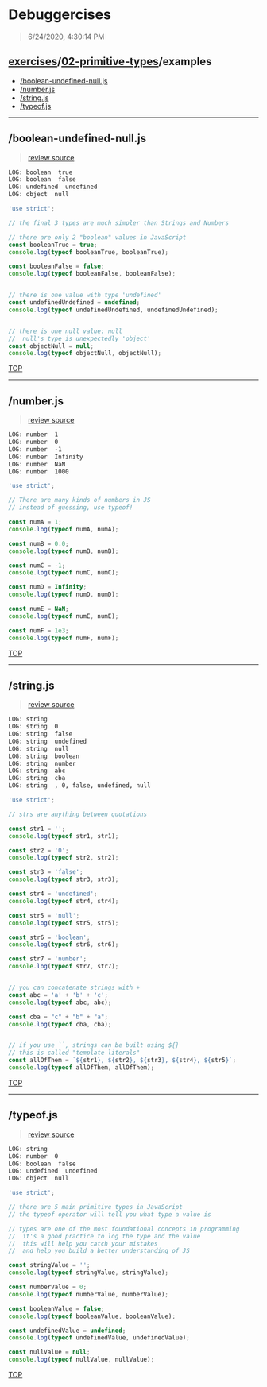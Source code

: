# Debuggercises 

> 6/24/2020, 4:30:14 PM 

## [exercises](../../README.md)/[02-primitive-types](../README.md)/examples 

- [/boolean-undefined-null.js](#boolean-undefined-nulljs)  
- [/number.js](#numberjs)  
- [/string.js](#stringjs)  
- [/typeof.js](#typeofjs)  
---

## /boolean-undefined-null.js 

>  
>
> [review source](../../../exercises/02-primitive-types/examples/boolean-undefined-null.js)

```txt
LOG: boolean  true
LOG: boolean  false
LOG: undefined  undefined
LOG: object  null
```

```js
'use strict';

// the final 3 types are much simpler than Strings and Numbers

// there are only 2 "boolean" values in JavaScript
const booleanTrue = true;
console.log(typeof booleanTrue, booleanTrue);

const booleanFalse = false;
console.log(typeof booleanFalse, booleanFalse);


// there is one value with type 'undefined'
const undefinedUndefined = undefined;
console.log(typeof undefinedUndefined, undefinedUndefined);


// there is one null value: null
//  null's type is unexpectedly 'object'
const objectNull = null;
console.log(typeof objectNull, objectNull);

```

[TOP](#debuggercises)

---

## /number.js 

>  
>
> [review source](../../../exercises/02-primitive-types/examples/number.js)

```txt
LOG: number  1
LOG: number  0
LOG: number  -1
LOG: number  Infinity
LOG: number  NaN
LOG: number  1000
```

```js
'use strict';

// There are many kinds of numbers in JS
// instead of guessing, use typeof!

const numA = 1;
console.log(typeof numA, numA);

const numB = 0.0;
console.log(typeof numB, numB);

const numC = -1;
console.log(typeof numC, numC);

const numD = Infinity;
console.log(typeof numD, numD);

const numE = NaN;
console.log(typeof numE, numE);

const numF = 1e3;
console.log(typeof numF, numF);

```

[TOP](#debuggercises)

---

## /string.js 

>  
>
> [review source](../../../exercises/02-primitive-types/examples/string.js)

```txt
LOG: string  
LOG: string  0
LOG: string  false
LOG: string  undefined
LOG: string  null
LOG: string  boolean
LOG: string  number
LOG: string  abc
LOG: string  cba
LOG: string  , 0, false, undefined, null
```

```js
'use strict';

// strs are anything between quotations

const str1 = '';
console.log(typeof str1, str1);

const str2 = '0';
console.log(typeof str2, str2);

const str3 = 'false';
console.log(typeof str3, str3);

const str4 = 'undefined';
console.log(typeof str4, str4);

const str5 = 'null';
console.log(typeof str5, str5);

const str6 = 'boolean';
console.log(typeof str6, str6);

const str7 = 'number';
console.log(typeof str7, str7);


// you can concatenate strings with +
const abc = 'a' + 'b' + 'c';
console.log(typeof abc, abc);

const cba = "c" + "b" + "a";
console.log(typeof cba, cba);


// if you use ``, strings can be built using ${}
// this is called "template literals"
const allOfThem = `${str1}, ${str2}, ${str3}, ${str4}, ${str5}`;
console.log(typeof allOfThem, allOfThem);


```

[TOP](#debuggercises)

---

## /typeof.js 

>  
>
> [review source](../../../exercises/02-primitive-types/examples/typeof.js)

```txt
LOG: string  
LOG: number  0
LOG: boolean  false
LOG: undefined  undefined
LOG: object  null
```

```js
'use strict';

// there are 5 main primitive types in JavaScript
// the typeof operator will tell you what type a value is

// types are one of the most foundational concepts in programming
//  it's a good practice to log the type and the value
//  this will help you catch your mistakes
//  and help you build a better understanding of JS

const stringValue = '';
console.log(typeof stringValue, stringValue);

const numberValue = 0;
console.log(typeof numberValue, numberValue);

const booleanValue = false;
console.log(typeof booleanValue, booleanValue);

const undefinedValue = undefined;
console.log(typeof undefinedValue, undefinedValue);

const nullValue = null;
console.log(typeof nullValue, nullValue);

```

[TOP](#debuggercises)

